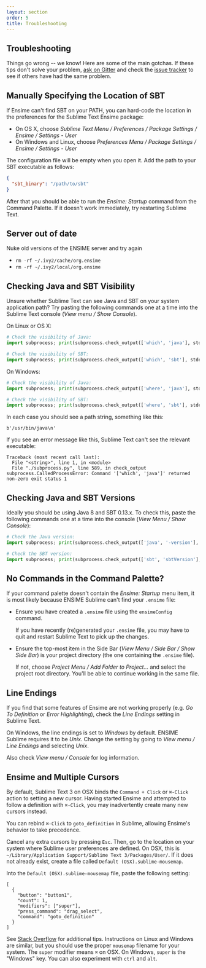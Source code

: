 ```yaml
---
layout: section
order: 5
title: Troubleshooting
---
```


## Troubleshooting

Things go wrong -- we know! Here are some of the main gotchas. If these tips don't solve your problem, [ask on Gitter][gitter] and check the [issue tracker][issues] to see if others have had the same problem.

## Manually Specifying the Location of SBT

If Ensime can't find SBT on your PATH, you can hard-code the location in the preferences for the Sublime Text Ensime package:

- On OS X, choose *Sublime Text Menu / Preferences / Package Settings / Ensime / Settings - User*
- On Windows and Linux, choose *Preferences Menu / Package Settings / Ensime / Settings - User*

The configuration file will be empty when you open it. Add the path to your SBT executable as follows:

~~~json
{
  "sbt_binary": "/path/to/sbt"
}
~~~

After that you should be able to run the *Ensime: Startup* command from the Command Palette. If it doesn't work immediately, try restarting Sublime Text.


## Server out of date

Nuke old versions of the ENSIME server and try again

- `rm -rf ~/.ivy2/cache/org.ensime`
- `rm -rf ~/.ivy2/local/org.ensime`


## Checking Java and SBT Visibility

Unsure whether Sublime Text can see Java and SBT on your system application path? Try pasting the following commands one at a time into the Sublime Text console (*View menu / Show Console*).

On Linux or OS X:

~~~ python
# Check the visibility of Java:
import subprocess; print(subprocess.check_output(['which', 'java'], stderr=subprocess.STDOUT).decode("utf-8"))

# Check the visibility of SBT:
import subprocess; print(subprocess.check_output(['which', 'sbt'], stderr=subprocess.STDOUT).decode("utf-8"))
~~~

On Windows:

~~~ python
# Check the visibility of Java:
import subprocess; print(subprocess.check_output(['where', 'java'], stderr=subprocess.STDOUT).decode("utf-8"))

# Check the visibility of SBT:
import subprocess; print(subprocess.check_output(['where', 'sbt'], stderr=subprocess.STDOUT).decode("utf-8"))
~~~

In each case you should see a path string, something like this:

~~~
b'/usr/bin/java\n'
~~~

If you see an error message like this, Sublime Text can't see the relevant executable:

~~~
Traceback (most recent call last):
  File "<string>", line 1, in <module>
  File "./subprocess.py", line 589, in check_output
subprocess.CalledProcessError: Command '['which', 'java']' returned non-zero exit status 1
~~~

## Checking Java and SBT Versions

Ideally you should be using Java 8 and SBT 0.13.x. To check this, paste the following commands one at a time into the console (*View Menu / Show Console*):

~~~ python
# Check the Java version:
import subprocess; print(subprocess.check_output(['java', '-version'], stderr=subprocess.STDOUT).decode("utf-8"))

# Check the SBT version:
import subprocess; print(subprocess.check_output(['sbt', 'sbtVersion'], stderr=subprocess.STDOUT).decode("utf-8"))
~~~

## No Commands in the Command Palette?

If your command palette doesn't contain the *Ensime: Startup* menu item, it is most likely because ENSIME Sublime can't find your `.ensime` file:

- Ensure you have created a `.ensime` file using the `ensimeConfig` command.

  If you have recently (re)generated your `.ensime` file, you may have to quit and restart Sublime Text to pick up the changes.

- Ensure the top-most item in the Side Bar (*View Menu / Side Bar / Show Side Bar*) is your project directory (the one containing the `.ensime` file).

  If not, choose *Project Menu / Add Folder to Project...* and select the project root directory. You'll be able to continue working in the same file.

## Line Endings

If you find that some features of Ensime are not working properly (e.g. *Go To Definition* or *Error Highlighting*), check the *Line Endings* setting in Sublime Text.

On Windows, the line endings is set to *Windows* by default. ENSIME Sublime requires it to be *Unix*. Change the setting by going to *View menu / Line Endings* and selecting *Unix*.

Also check *View menu / Console* for log information.

## Ensime and Multiple Cursors

By default, Sublime Text 3 on OSX binds the `Command + Click` or `⌘-Click` action to setting a new cursor. Having started Ensime and attempted to follow a definition with `⌘-Click`, you may inadvertently create many new cursors instead. 

You can rebind `⌘-Click` to `goto_definition` in Sublime, allowing Ensime's behavior to take precedence.

Cancel any extra cursors by pressing `Esc`. Then, go to the location on your system where Sublime user preferences are defined. On OSX, this is `~/Library/Application Support/Sublime Text 3/Packages/User/`. If it does not already exist, create a file called `Default (OSX).sublime-mousemap`.

Into the `Default (OSX).sublime-mousemap` file, paste the following setting:

```
[
  {
    "button": "button1",
    "count": 1,
    "modifiers": ["super"],
    "press_command": "drag_select",
    "command": "goto_definition"
  }
]
```

See [Stack Overflow][so-goto-definition] for additional tips. Instructions on Linux and Windows are similar, but you should use the proper `mousemap` filename for your system. The `super` modifier means `⌘` on OSX. On Windows, `super` is the "Windows" key. You can also experiment with `ctrl` and `alt`.

[gitter]: https://gitter.im/ensime/ensime-sublime
[issues]: https://github.com/ensime/ensime-sublime/issues
[so-goto-definition]: http://stackoverflow.com/questions/16235706/sublime-3-set-key-map-for-function-goto-definition
